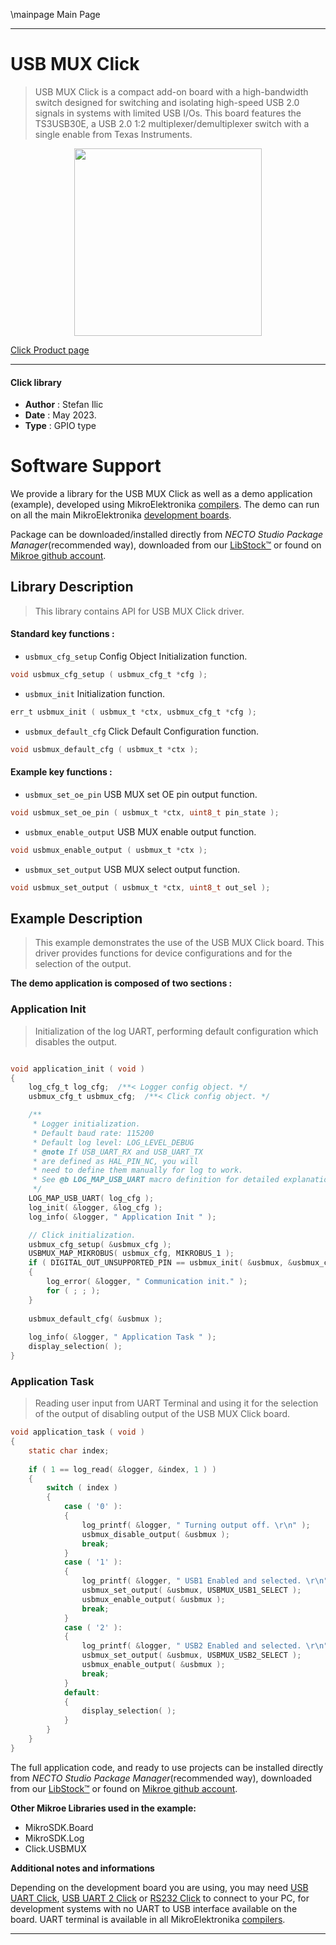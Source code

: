 \mainpage Main Page

---
# USB MUX Click

> USB MUX Click is a compact add-on board with a high-bandwidth switch designed for switching and isolating high-speed USB 2.0 signals in systems with limited USB I/Os. This board features the TS3USB30E, a USB 2.0 1:2 multiplexer/demultiplexer switch with a single enable from Texas Instruments.

<p align="center">
  <img src="https://download.mikroe.com/images/click_for_ide/usbmux_click.png" height=300px>
</p>

[Click Product page](https://www.mikroe.com/usb-mux-click)

---


#### Click library

- **Author**        : Stefan Ilic
- **Date**          : May 2023.
- **Type**          : GPIO type


# Software Support

We provide a library for the USB MUX Click
as well as a demo application (example), developed using MikroElektronika
[compilers](https://www.mikroe.com/necto-studio).
The demo can run on all the main MikroElektronika [development boards](https://www.mikroe.com/development-boards).

Package can be downloaded/installed directly from *NECTO Studio Package Manager*(recommended way), downloaded from our [LibStock&trade;](https://libstock.mikroe.com) or found on [Mikroe github account](https://github.com/MikroElektronika/mikrosdk_click_v2/tree/master/clicks).

## Library Description

> This library contains API for USB MUX Click driver.

#### Standard key functions :

- `usbmux_cfg_setup` Config Object Initialization function.
```c
void usbmux_cfg_setup ( usbmux_cfg_t *cfg );
```

- `usbmux_init` Initialization function.
```c
err_t usbmux_init ( usbmux_t *ctx, usbmux_cfg_t *cfg );
```

- `usbmux_default_cfg` Click Default Configuration function.
```c
void usbmux_default_cfg ( usbmux_t *ctx );
```

#### Example key functions :

- `usbmux_set_oe_pin` USB MUX set OE pin output function.
```c
void usbmux_set_oe_pin ( usbmux_t *ctx, uint8_t pin_state );
```

- `usbmux_enable_output` USB MUX enable output function.
```c
void usbmux_enable_output ( usbmux_t *ctx );
```

- `usbmux_set_output` USB MUX select output function.
```c
void usbmux_set_output ( usbmux_t *ctx, uint8_t out_sel );
```

## Example Description

> This example demonstrates the use of the USB MUX Click board.
  This driver provides functions for device configurations 
  and for the selection of the output.

**The demo application is composed of two sections :**

### Application Init

> Initialization of the log UART, performing default configuration which disables the output.

```c

void application_init ( void ) 
{
    log_cfg_t log_cfg;  /**< Logger config object. */
    usbmux_cfg_t usbmux_cfg;  /**< Click config object. */

    /** 
     * Logger initialization.
     * Default baud rate: 115200
     * Default log level: LOG_LEVEL_DEBUG
     * @note If USB_UART_RX and USB_UART_TX 
     * are defined as HAL_PIN_NC, you will 
     * need to define them manually for log to work. 
     * See @b LOG_MAP_USB_UART macro definition for detailed explanation.
     */
    LOG_MAP_USB_UART( log_cfg );
    log_init( &logger, &log_cfg );
    log_info( &logger, " Application Init " );

    // Click initialization.
    usbmux_cfg_setup( &usbmux_cfg );
    USBMUX_MAP_MIKROBUS( usbmux_cfg, MIKROBUS_1 );
    if ( DIGITAL_OUT_UNSUPPORTED_PIN == usbmux_init( &usbmux, &usbmux_cfg ) ) 
    {
        log_error( &logger, " Communication init." );
        for ( ; ; );
    }
    
    usbmux_default_cfg( &usbmux );
    
    log_info( &logger, " Application Task " );
    display_selection( );
}

```

### Application Task

> Reading user input from UART Terminal and using it for the selection of the output of 
  disabling output of the USB MUX Click board.

```c
void application_task ( void ) 
{
    static char index;
    
    if ( 1 == log_read( &logger, &index, 1 ) ) 
    {
        switch ( index )
        {
            case ( '0' ):
            {
                log_printf( &logger, " Turning output off. \r\n" );
                usbmux_disable_output( &usbmux );
                break;
            }
            case ( '1' ):
            {
                log_printf( &logger, " USB1 Enabled and selected. \r\n" );
                usbmux_set_output( &usbmux, USBMUX_USB1_SELECT );
                usbmux_enable_output( &usbmux );
                break;
            }
            case ( '2' ):
            {
                log_printf( &logger, " USB2 Enabled and selected. \r\n" );
                usbmux_set_output( &usbmux, USBMUX_USB2_SELECT );
                usbmux_enable_output( &usbmux );
                break;
            }
            default:
            {
                display_selection( );
            }
        }
    }
}
```


The full application code, and ready to use projects can be installed directly from *NECTO Studio Package Manager*(recommended way), downloaded from our [LibStock&trade;](https://libstock.mikroe.com) or found on [Mikroe github account](https://github.com/MikroElektronika/mikrosdk_click_v2/tree/master/clicks).

**Other Mikroe Libraries used in the example:**

- MikroSDK.Board
- MikroSDK.Log
- Click.USBMUX

**Additional notes and informations**

Depending on the development board you are using, you may need
[USB UART Click](https://www.mikroe.com/usb-uart-click),
[USB UART 2 Click](https://www.mikroe.com/usb-uart-2-click) or
[RS232 Click](https://www.mikroe.com/rs232-click) to connect to your PC, for
development systems with no UART to USB interface available on the board. UART
terminal is available in all MikroElektronika
[compilers](https://shop.mikroe.com/compilers).

---
